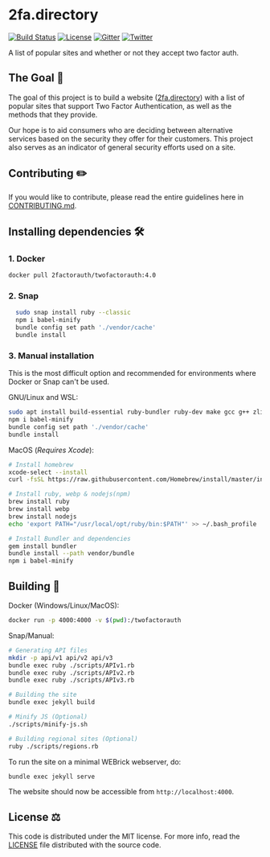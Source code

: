 # 2fa.directory

[![Build Status](https://img.shields.io/github/workflow/status/2factorauth/twofactorauth/Jekyll%20Tests?style=for-the-badge)][build_status]
[![License](https://img.shields.io/badge/license-mit-9A0F2D.svg?style=for-the-badge)][license]
[![Gitter](https://img.shields.io/gitter/room/2factorauth/twofactorauth.svg?style=for-the-badge&logo=gitter&color=ED1965)][gitter]
[![Twitter](https://img.shields.io/badge/Twitter-@2faorg-1DA1F2.svg?style=for-the-badge&logo=twitter)][twitter]

A list of popular sites and whether or not they accept two factor auth.

## The Goal :goal_net:

The goal of this project is to build a website ([2fa.directory][site_url]) with a list of popular sites that support 
Two Factor Authentication, as well as the methods that they provide.

Our hope is to aid consumers who are deciding between alternative services based on the security they
offer for their customers. This project also serves as an indicator of general security efforts used on a site.

## Contributing :pencil2:

If you would like to contribute, please read the entire guidelines here in
[CONTRIBUTING.md][contrib].

## Installing dependencies :hammer_and_wrench:

### 1. Docker

```BASH
docker pull 2factorauth/twofactorauth:4.0
```

### 2. Snap

```bash
  sudo snap install ruby --classic
  npm i babel-minify
  bundle config set path './vendor/cache'
  bundle install
```

### 3. Manual installation

This is the most difficult option and recommended for environments where Docker or Snap can't be used.

GNU/Linux and WSL:

```bash
sudo apt install build-essential ruby-bundler ruby-dev make gcc g++ zlib1g-dev npm webp
npm i babel-minify
bundle config set path './vendor/cache'
bundle install
```

MacOS (_Requires Xcode_):

```bash
# Install homebrew
xcode-select --install
curl -fsSL https://raw.githubusercontent.com/Homebrew/install/master/install.sh

# Install ruby, webp & nodejs(npm)
brew install ruby
brew install webp
brew install nodejs
echo 'export PATH="/usr/local/opt/ruby/bin:$PATH"' >> ~/.bash_profile

# Install Bundler and dependencies
gem install bundler
bundle install --path vendor/bundle
npm i babel-minify
```

## Building :running:

Docker (Windows/Linux/MacOS):

```BASH
docker run -p 4000:4000 -v $(pwd):/twofactorauth
```

Snap/Manual:

```bash
# Generating API files
mkdir -p api/v1 api/v2 api/v3
bundle exec ruby ./scripts/APIv1.rb
bundle exec ruby ./scripts/APIv2.rb
bundle exec ruby ./scripts/APIv3.rb

# Building the site
bundle exec jekyll build

# Minify JS (Optional)
./scripts/minify-js.sh

# Building regional sites (Optional)
ruby ./scripts/regions.rb
```

To run the site on a minimal WEBrick webserver, do:

```BASH
bundle exec jekyll serve
```

The website should now be accessible from `http://localhost:4000`.

## License :balance_scale:

This code is distributed under the MIT license. For more info, read the
[LICENSE][license] file distributed with the source code.

[build_status]: https://github.com/2factorauth/twofactorauth/actions

[license]: /LICENSE

[gitter]: https://gitter.im/2factorauth/twofactorauth

[twitter]: https://twitter.com/2faorg

[site_url]: https://2fa.directory

[contrib]: /CONTRIBUTING.md

[jekyll]: https://jekyllrb.com/

[pages-gem]: https://github.com/github/pages-gem

[docker]: https://www.docker.com/

[jekyll_docker]: https://github.com/envygeeks/jekyll-docker/blob/master/README.md
